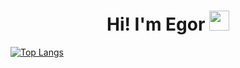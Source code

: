 <h1 align="center">Hi! I'm Egor
<img src="https://github.com/blackcater/blackcater/raw/main/images/Hi.gif" height="32"/></h1>

[![Top Langs](https://github-readme-stats.vercel.app/api/top-langs/?username=makel0ve)](https://github.com/anuraghazra/github-readme-stats)

<!--
**makel0ve/makel0ve** is a ✨ _special_ ✨ repository because its `README.md` (this file) appears on your GitHub profile.

Here are some ideas to get you started:

- 🔭 I’m currently working on ...
- 🌱 I’m currently learning ...
- 👯 I’m looking to collaborate on ...
- 🤔 I’m looking for help with ...
- 💬 Ask me about ...
- 📫 How to reach me: ...
- 😄 Pronouns: ...
- ⚡ Fun fact: ...
-->
